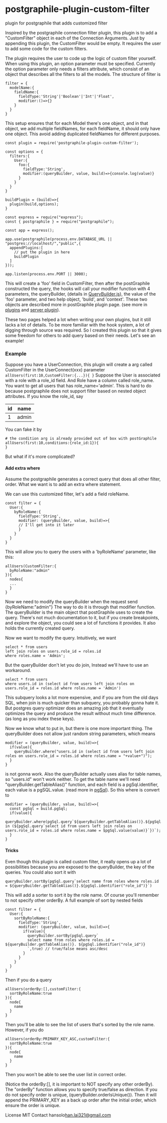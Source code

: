 # postgraphile-plugin-custom-filter
plugin for postgraphile that adds customized filter

Inspired by the postgraphile connection filter plugin, this plugin is to add a "CustomFilter" object in each of the Connection Arguments. Just by appending this plugin, the CustomFilter would be empty. It requires the user to add some code for the custom filters. 

The plugin requires the user to code up the logic of custom filter yourself. When using this plugin, an option parameter must be specified. Currently the option parameter only needs a filters attribute, which consist of an object that describes all the filters to all the models. The structure of filter is

```
filter = {
  modelName:{
    fieldName:{
      fieldType:'String'|'Boolean'|'Int'|'Float',
      modifier:()=>{}
    }
  }
}
```
This setup ensures that for each Model there's one object, and in that object, we add multiple fieldNames, for each fieldName, it should only have one object. This avoid adding duplicated fieldNames for different purposes. 

```
const plugin = require('postgraphile-plugin-custom-filter');

const options = {
  filters:{
    User:{
      foo:{
        fieldType:'String',
        modifier:(queryBuilder, value, build)=>{console.log(value)}
      }
    }
  }
}

buildPlugin = (build)=>{
  plugin(build,options);
}

const express = require("express");
const { postgraphile } = require("postgraphile");

const app = express();

app.use(postgraphile(process.env.DATABASE_URL || "postgres://localhost/","public",{
  appendPlugins:[
    // put the plugin in here
    buildPlugin
  ]
}));

app.listen(process.env.PORT || 3000);
```
This will create a 'foo' field in CustomFilter, then after the postGraphile constructed the query, the hooks will call your modifier function with 4 parameters, the queryBuilder, (details in [QueryBuilder.js](https://github.com/graphile/graphile-build/blob/master/packages/graphile-build-pg/src/QueryBuilder.js)), the value of the 'foo' parameter, and two help object, 'build', and 'context'. These two objects are described more in  postGraphile plugin page. (see more in [plugins](https://www.graphile.org/graphile-build/plugins/) and [server plugin](https://www.graphile.org/postgraphile/extending/)).

These two pages helped a lot when writing your own plugins, but it still lacks a lot of details. To be more familiar with the hook system, a lot of digging through source was required. So I created this plugin so that it gives some freedom for others to add query based on their needs. Let's see an example!

### Example

Suppose you have a UserConnection, this plugin will create a arg called CustomFilter in the UserConnect(xxx) parameter
`
allUsers(first:10,CustomFilter:{...}){
}
`
Suppose the User is associated with a role with a role_id field. And Role have a column called role_name. You want to get all users that has role_name='admin'. This is hard to do because postgraphile does not support filter based on nested object attributes. 
If you know the role_id, say

| id        | name  | 
| --------- |:-----:| 
| 1         | admin | 

You can fake it by 
```
# the condition arg is already provided out of box with postGraphile
allUsers(first:10,conditions:{role_id:1}){
}
```

But what if it's more complicated?

#### Add extra where
Assume the postgraphile generates a correct query that does all other filter, order. What we want is to add an extra where statement. 

We can use this customized filter, let's add a field roleName.

```
const filter = {
  User:{
    byRoleName:{
      fieldType:'String',
      modifier: (queryBuilder, value, build)=>{
      // I'll get into it later
      }
    }
  }
}
```
This will allow you to query the users with a 'byRoleName' parameter, like this:
```
allUsers(CustomFilter:{
  byRoleName:"admin"
}){
  nodes{
  ...
  }
}
```
Now we need to modify the queryBuilder when the request send {byRoleName:"admin"}
The way to do it is through that modifier function. The queryBuilder is the main object that postGraphile uses to create the query. There's not much documentation to it, but if you create breakpoints, and explore the object, you could see a lot of functions it provides. It also holds the currently created query. 

Now we want to modify the query.
Intuitively, we want
```
select * from users
left join roles on users.role_id = roles.id
where roles.name = 'Admin';
```
But the queryBuilder don't let you do join, Instead we'll have to use an workaround.
```
select * from users
where users.id in (select id from users left join roles on users.role_id = roles.id where roles.name = 'Admin')
```
This subquery looks a lot more expensive, and if you are from the old days SQL, when join is much quicker than subquery, you probably gonna hate it. But postgres query optimizer does an amazing job that it eventually optimizes the query and produce the result without much time difference. (as long as you index these keys).

Now we know what to put in, but there is one more important thing. The queryBuilder does not allow just random string parameters, which means 
```
modifier = (queryBuilder, value, build)=>{
  if(value){
    queryBuilder.where("users.id in (select id from users left join roles on users.role_id = roles.id where roles.name = "+value+")");
  }
}
``` 
is not gonna work. 
Also the queryBuilder actually uses alias for table names, so "users.id" won't work neither.
To get the table name we'll need "queryBuilder.getTableAlias()" function, and each field is a pgSql.identifier, each value is a pgSQL.value. (read more in [pgSql](https://github.com/graphile/pg-sql2/blob/master/README.md)).
So this where is convert to 
```
modifier = (queryBuilder, value, build)=>{
  const pgSql = build.pgSql;
  if(value){
    queryBuilder.where(pgSql.query`${queryBuilder.getTableAlias()}.${pgSql.identifier("id")} in (${pgSql.query`select id from users left join roles on users.role_id = roles.id where roles.name = $pgSql.value(value)}`})`);
  }
}
``` 

#### Tricks
Even though this plugin is called custom filter, it really opens up a lot of possibilities because you are exposed to the queryBuilder, the key of the queries. You could also sort it with 
```
queryBuilder.sortBy(pgSql.query`select name from roles where roles.id = ${queryBuilder.getTableAlias()}.${pgSql.identifier("role_id")}`)
```
This will add a sorter to sort it by the role name. Of course you'll remember to not specify other orderBy.
A full example of sort by nested fields

```
const filter = {
  User:{
    sortByRoleName:{
      fieldType:'String',
      modifier: (queryBuilder, value, build)=>{
        if(value){
          queryBuilder.sortBy(pgSql.query`
          select name from roles where roles.id = ${queryBuilder.getTableAlias()}. ${pgSql.identifier("role_id")}
          `,true) // true/false means asc/desc        
        }
      }
    }
  }
}
```
Then if you do a query
```
allUsers(orderBy:[],customFilter:{
  sortByRoleName:true
}){
  node{
    name
  }
}
```
Then you'll be able to see the list of users that's sorted by the role name. However, if you do
```
allUsers(orderBy:PRIMARY_KEY_ASC,customFilter:{
  sortByRoleName:true
}){
  node{
    name
  }
}
```
Then you won't be able to see the user list in correct order. 

(Notice the orderBy:[], it is important to NOT specify any other orderBy). The "orderBy" function allows you to specify true/false as direction. If you do not specify order is unique, (queryBuilder.orderIsUnique()). Then it will append the PRIMARY_KEY as a back up order after the initial order, which ensure the order is unique.

License MIT
Contact hansolo<han.lai321@gmail.com>


